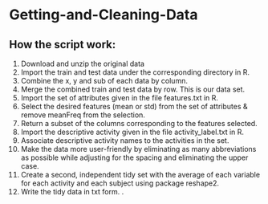 # Getting-and-Cleaning-Data

## How the script work:

1. Download and unzip the original data
2. Import the train and test data under the corresponding directory in R. 
3. Combine the x, y and sub of each data by column.
4. Merge the combined train and test data by row. This is our data set.
5. Import the set of attributes given in the file features.txt in R.
6. Select the desired features (mean or std) from the set of attributes & remove meanFreq from the selection.
7. Return a subset of the columns corresponding to the features selected. 
8. Import the descriptive activity given in the file activity_label.txt in R.
9. Associate descriptive activity names to the activities in the set. 
10. Make the data more user-friendly by eliminating as many abbreviations as possible while adjusting for the spacing and eliminating the upper case.
11. Create a second, independent tidy set with the average of each variable for each activity and each subject using package reshape2.
12. Write the tidy data in txt form. .
